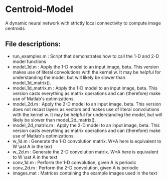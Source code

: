 # Centroid-Model
A dynamic neural network with strictly local connectivity to compute image centroids

## File descriptions:
- run_examples.m    : Script that demonstrates how to call the 1-D and 2-D model functions
- model_1d.m        : Apply the 1-D model to an input image, beta. This version makes use of literal convolutions with the kernel w. It may be helpful for understanding the model, but will likely be slower than model_1d_matrix().
- model_1d_matrix.m : Apply the 1-D model to an input image, beta. This version casts everything as matrix operations and can (therefore) make use of Matlab's optimizations.
- model_2d.m        : Apply the 2-D model to an input image, beta. This version does not recast layers as vectors and makes use of literal convolutions with the kernel w. It may be helpful for understanding the model, but will likely be slower than model_2d_matrix().
- model_2d_matrix.m : Apply the 2-D model to an input image, beta. This version casts everything as matrix operations and can (therefore) make use of Matlab's optimizations.
- w_1d.m            : Generate the 1-D convolution matrix. W*A here is equivalent to W \ast A in the text
- w_2d.m            : Generate the 2-D convolution matrix. W*A here is equivalent to W \ast A in the text
- conv_1d.m         : Perform the 1-D convolution, given A is periodic
- conv_2d.m         : Perform the 2-D convolution, given A is periodic
- images.mat        : Matrices containing the example images used in the text
